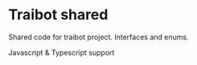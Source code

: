 # Traibot shared

Shared code for traibot project. Interfaces and enums.

Javascript & Typescript support
